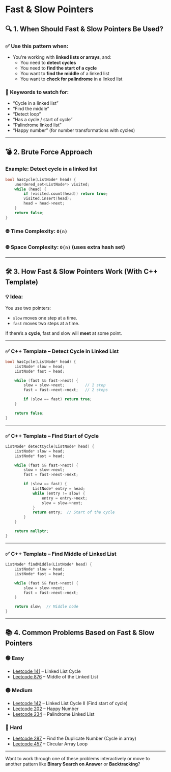 # Fast & Slow Pointers

## 🔍 1. When Should Fast & Slow Pointers Be Used?

### ✅ Use this pattern when:
- You're working with **linked lists or arrays**, and:
  - You need to **detect cycles**
  - You need to **find the start of a cycle**
  - You want to **find the middle** of a linked list
  - You want to **check for palindrome** in a linked list

### 🧠 Keywords to watch for:
- “Cycle in a linked list”
- “Find the middle”
- “Detect loop”
- “Has a cycle / start of cycle”
- “Palindrome linked list”
- “Happy number” (for number transformations with cycles)

---

## 💣 2. Brute Force Approach

### Example: Detect cycle in a linked list

```cpp
bool hasCycle(ListNode* head) {
    unordered_set<ListNode*> visited;
    while (head) {
        if (visited.count(head)) return true;
        visited.insert(head);
        head = head->next;
    }
    return false;
}
```

### ⛔ Time Complexity: `O(n)`  
### ⛔ Space Complexity: `O(n)` (uses extra hash set)

---

## 🛠️ 3. How Fast & Slow Pointers Work (With C++ Template)

### 💡 Idea:
You use two pointers:
- `slow` moves one step at a time.
- `fast` moves two steps at a time.

If there’s a **cycle**, fast and slow will **meet** at some point.

---

### ✅ C++ Template – Detect Cycle in Linked List

```cpp
bool hasCycle(ListNode* head) {
    ListNode* slow = head;
    ListNode* fast = head;

    while (fast && fast->next) {
        slow = slow->next;         // 1 step
        fast = fast->next->next;   // 2 steps

        if (slow == fast) return true;
    }

    return false;
}
```

---

### ✅ C++ Template – Find Start of Cycle

```cpp
ListNode* detectCycle(ListNode* head) {
    ListNode* slow = head;
    ListNode* fast = head;

    while (fast && fast->next) {
        slow = slow->next;
        fast = fast->next->next;

        if (slow == fast) {
            ListNode* entry = head;
            while (entry != slow) {
                entry = entry->next;
                slow = slow->next;
            }
            return entry;  // Start of the cycle
        }
    }

    return nullptr;
}
```

---

### ✅ C++ Template – Find Middle of Linked List

```cpp
ListNode* findMiddle(ListNode* head) {
    ListNode* slow = head;
    ListNode* fast = head;

    while (fast && fast->next) {
        slow = slow->next;
        fast = fast->next->next;
    }

    return slow;  // Middle node
}
```

---

## 📚 4. Common Problems Based on Fast & Slow Pointers

### 🟢 Easy
- [Leetcode 141](https://leetcode.com/problems/linked-list-cycle/) – Linked List Cycle
- [Leetcode 876](https://leetcode.com/problems/middle-of-the-linked-list/) – Middle of the Linked List

### 🟡 Medium
- [Leetcode 142](https://leetcode.com/problems/linked-list-cycle-ii/) – Linked List Cycle II (Find start of cycle)
- [Leetcode 202](https://leetcode.com/problems/happy-number/) – Happy Number
- [Leetcode 234](https://leetcode.com/problems/palindrome-linked-list/) – Palindrome Linked List

### 🔴 Hard
- [Leetcode 287](https://leetcode.com/problems/find-the-duplicate-number/) – Find the Duplicate Number (Cycle in array)
- [Leetcode 457](https://leetcode.com/problems/circular-array-loop/) – Circular Array Loop

---

Want to work through one of these problems interactively or move to another pattern like **Binary Search on Answer** or **Backtracking**?